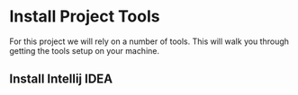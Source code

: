 # Install Project Tools

For this project we will rely on a number of tools.  This will
walk you through getting the tools setup on your machine.

## Install Intellij IDEA
